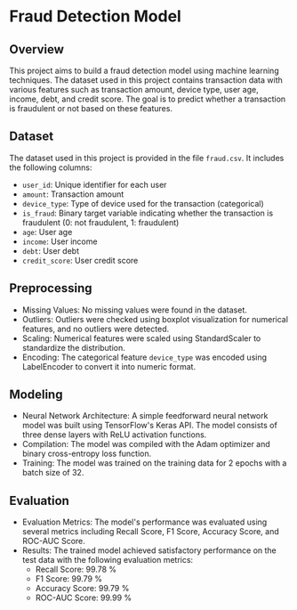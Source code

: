 # Fraud Detection Model

## Overview
This project aims to build a fraud detection model using machine learning techniques. The dataset used in this project contains transaction data with various features such as transaction amount, device type, user age, income, debt, and credit score. The goal is to predict whether a transaction is fraudulent or not based on these features.

## Dataset
The dataset used in this project is provided in the file `fraud.csv`. It includes the following columns:

- `user_id`: Unique identifier for each user
- `amount`: Transaction amount
- `device_type`: Type of device used for the transaction (categorical)
- `is_fraud`: Binary target variable indicating whether the transaction is fraudulent (0: not fraudulent, 1: fraudulent)
- `age`: User age
- `income`: User income
- `debt`: User debt
- `credit_score`: User credit score

## Preprocessing
- Missing Values: No missing values were found in the dataset.
- Outliers: Outliers were checked using boxplot visualization for numerical features, and no outliers were detected.
- Scaling: Numerical features were scaled using StandardScaler to standardize the distribution.
- Encoding: The categorical feature `device_type` was encoded using LabelEncoder to convert it into numeric format.

## Modeling
- Neural Network Architecture: A simple feedforward neural network model was built using TensorFlow's Keras API. The model consists of three dense layers with ReLU activation functions.
- Compilation: The model was compiled with the Adam optimizer and binary cross-entropy loss function.
- Training: The model was trained on the training data for 2 epochs with a batch size of 32.

## Evaluation
- Evaluation Metrics: The model's performance was evaluated using several metrics including Recall Score, F1 Score, Accuracy Score, and ROC-AUC Score.
- Results: The trained model achieved satisfactory performance on the test data with the following evaluation metrics:
  - Recall Score: 99.78 %
  - F1 Score: 99.79 %
  - Accuracy Score: 99.79 %
  - ROC-AUC Score: 99.99 %
